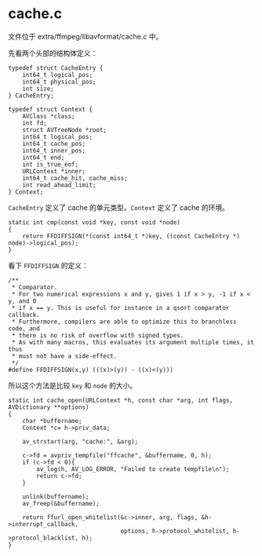 # cache.c

文件位于 extra/ffmpeg/libavformat/cache.c 中。

先看两个头部的结构体定义：

```
typedef struct CacheEntry {
    int64_t logical_pos;
    int64_t physical_pos;
    int size;
} CacheEntry;

typedef struct Context {
    AVClass *class;
    int fd;
    struct AVTreeNode *root;
    int64_t logical_pos;
    int64_t cache_pos;
    int64_t inner_pos;
    int64_t end;
    int is_true_eof;
    URLContext *inner;
    int64_t cache_hit, cache_miss;
    int read_ahead_limit;
} Context;
```

```CacheEntry``` 定义了 cache 的单元类型。```Context``` 定义了 cache 的环境。

```
static int cmp(const void *key, const void *node)
{
    return FFDIFFSIGN(*(const int64_t *)key, ((const CacheEntry *) node)->logical_pos);
}
```

看下 ```FFDIFFSIGN``` 的定义：

```
/**
 * Comparator.
 * For two numerical expressions x and y, gives 1 if x > y, -1 if x < y, and 0
 * if x == y. This is useful for instance in a qsort comparator callback.
 * Furthermore, compilers are able to optimize this to branchless code, and
 * there is no risk of overflow with signed types.
 * As with many macros, this evaluates its argument multiple times, it thus
 * must not have a side-effect.
 */
#define FFDIFFSIGN(x,y) (((x)>(y)) - ((x)<(y)))
```

所以这个方法是比较 ```key``` 和 ```node``` 的大小。

```
static int cache_open(URLContext *h, const char *arg, int flags, AVDictionary **options)
{
    char *buffername;
    Context *c= h->priv_data;

    av_strstart(arg, "cache:", &arg);

    c->fd = avpriv_tempfile("ffcache", &buffername, 0, h);
    if (c->fd < 0){
        av_log(h, AV_LOG_ERROR, "Failed to create tempfile\n");
        return c->fd;
    }

    unlink(buffername);
    av_freep(&buffername);

    return ffurl_open_whitelist(&c->inner, arg, flags, &h->interrupt_callback,
                                options, h->protocol_whitelist, h->protocol_blacklist, h);
}
```

